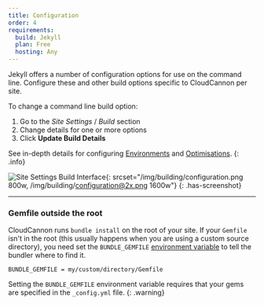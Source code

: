 ```yaml
---
title: Configuration
order: 4
requirements:
  build: Jekyll
  plan: Free
  hosting: Any
---
```


Jekyll offers a number of configuration options for use on the command line.
Configure these and other build options specific to CloudCannon per site.

To change a command line build option:

1. Go to the *Site Settings* / *Build* section
2. Change details for one or more options
3. Click **Update Build Details**

See in-depth details for configuring [Environments](/building/environments/) and [Optimisations](/building/optimisations/).
{: .info}


![Site Settings Build Interface](/img/building/configuration.png){: srcset="/img/building/configuration.png 800w, /img/building/configuration@2x.png 1600w"}
{: .has-screenshot}

---

### Gemfile outside the root

CloudCannon runs `bundle install` on the root of your site. If your `Gemfile` isn't in the root (this usually happens when you are using a custom source directory), you need set the `BUNDLE_GEMFILE` [environment variable](/building/environments/) to tell the bundler where to find it.

```
BUNDLE_GEMFILE = my/custom/directory/Gemfile
```

Setting the `BUNDLE_GEMFILE` environment variable requires that your gems are specified in the `_config.yml` file.
{: .warning}
